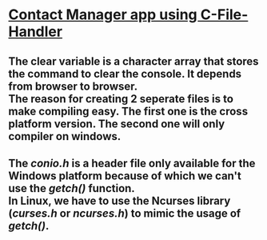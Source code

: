 # <ins>Contact Manager app using C-File-Handler</ins>

## The clear variable is a character array that stores the command to clear the console. It depends from browser to browser.<br> The reason for creating 2 seperate files is to make compiling easy. The first one is the cross platform version. The second one will only compiler on windows. 
## The ***conio.h*** is a header file only available for the Windows platform because of which we can't use the ***getch()*** function. <br> In Linux, we have to use the Ncurses library (***curses.h*** or ***ncurses.h***) to mimic the usage of ***getch()***. 

